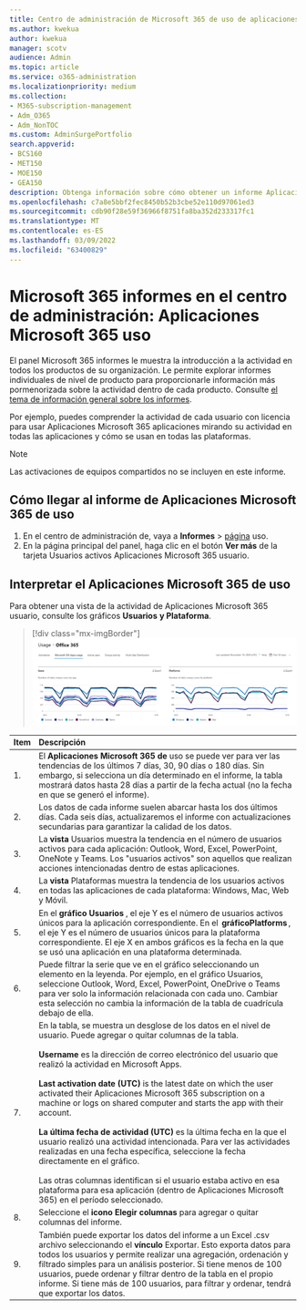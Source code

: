 ```yaml
---
title: Centro de administración de Microsoft 365 de uso de aplicaciones
ms.author: kwekua
author: kwekua
manager: scotv
audience: Admin
ms.topic: article
ms.service: o365-administration
ms.localizationpriority: medium
ms.collection:
- M365-subscription-management
- Adm_O365
- Adm_NonTOC
ms.custom: AdminSurgePortfolio
search.appverid:
- BCS160
- MET150
- MOE150
- GEA150
description: Obtenga información sobre cómo obtener un informe Aplicaciones Microsoft 365 de uso mediante el panel Microsoft 365 informes en el Centro de administración de Microsoft 365.
ms.openlocfilehash: c7a8e5bbf2fec8450b52b3cbe52e110d97061ed3
ms.sourcegitcommit: cdb90f28e59f36966f8751fa8ba352d233317fc1
ms.translationtype: MT
ms.contentlocale: es-ES
ms.lasthandoff: 03/09/2022
ms.locfileid: "63400829"
---
```

# <a name="microsoft-365-reports-in-the-admin-center---microsoft-365-apps-usage"></a>Microsoft 365 informes en el centro de administración: Aplicaciones Microsoft 365 uso

El panel Microsoft 365 informes le muestra la introducción a la actividad en todos los productos de su organización. Le permite explorar informes individuales de nivel de producto para proporcionarle información más pormenorizada sobre la actividad dentro de cada producto. Consulte [el tema de información general sobre los informes](activity-reports.md).

 Por ejemplo, puedes comprender la actividad de cada usuario con licencia para usar Aplicaciones Microsoft 365 aplicaciones mirando su actividad en todas las aplicaciones y cómo se usan en todas las plataformas.
 
 > [!NOTE]
 > Las activaciones de equipos compartidos no se incluyen en este informe.

## <a name="how-to-get-to-the-microsoft-365-apps-usage-report"></a>Cómo llegar al informe de Aplicaciones Microsoft 365 de uso

1. En el centro de administración de, vaya a **Informes** \> <a href="https://go.microsoft.com/fwlink/p/?linkid=2074756" target="_blank">página</a> uso. 
2. En la página principal del panel, haga clic en el botón **Ver más** de la tarjeta Usuarios activos Aplicaciones Microsoft 365 usuario.

## <a name="interpret-the-microsoft-365-apps-usage-report"></a>Interpretar el Aplicaciones Microsoft 365 de uso

Para obtener una vista de la actividad de Aplicaciones Microsoft 365 usuario, consulte los gráficos **Usuarios** **y Plataforma**.

> [!div class="mx-imgBorder"]
> ![Aplicaciones Microsoft 365 de uso.](../../media/0bcf67e6-a6e4-4109-a215-369f9f20ad84.png)

|Item|Descripción|
 |:-----|:-----|
 |1. <br/> |El **Aplicaciones Microsoft 365 de** uso se puede ver para ver las tendencias de los últimos 7 días, 30, 90 días o 180 días. Sin embargo, si selecciona un día determinado en el informe, la tabla mostrará datos hasta 28 días a partir de la fecha actual (no la fecha en que se generó el informe). <br/> |
 |2. <br/> |Los datos de cada informe suelen abarcar hasta los dos últimos días. Cada seis días, actualizaremos el informe con actualizaciones secundarias para garantizar la calidad de los datos. <br/> |
 |3. <br/> |La **vista** Usuarios muestra la tendencia en el número de usuarios activos para cada aplicación: Outlook, Word, Excel, PowerPoint, OneNote y Teams. Los "usuarios activos" son aquellos que realizan acciones intencionadas dentro de estas aplicaciones. <br/> |
 |4. <br/> |La **vista** Plataformas muestra la tendencia de los usuarios activos en todas las aplicaciones de cada plataforma: Windows, Mac, Web y Móvil. <br/> |
 |5.<br/>|En el **gráfico Usuarios** , el eje Y es el número de usuarios activos únicos para la aplicación correspondiente. En el  **gráficoPlatforms** , el eje Y es el número de usuarios únicos para la plataforma correspondiente. El eje X en ambos gráficos es la fecha en la que se usó una aplicación en una plataforma determinada.<br/>|
 6.<br/>|Puede filtrar la serie que ve en el gráfico seleccionando un elemento en la leyenda. Por ejemplo, en el  gráfico Usuarios, seleccione Outlook, Word, Excel, PowerPoint, OneDrive o Teams para ver solo la información relacionada con cada uno. Cambiar esta selección no cambia la información de la tabla de cuadrícula debajo de ella.|
 |7.<br/>|En la tabla, se muestra un desglose de los datos en el nivel de usuario. Puede agregar o quitar columnas de la tabla.  <br/><br/>**Username** es la dirección de correo electrónico del usuario que realizó la actividad en Microsoft Apps.<br><br/>**Last activation date (UTC)** is the latest date on which the user activated their Aplicaciones Microsoft 365 subscription on a machine or logs on shared computer and starts the app with their account. <br/><br/>**La última fecha de actividad (UTC)** es la última fecha en la que el usuario realizó una actividad intencionada. Para ver las actividades realizadas en una fecha específica, seleccione la fecha directamente en el gráfico.<br/><br/>Las otras columnas identifican si el usuario estaba activo en esa plataforma para esa aplicación (dentro de Aplicaciones Microsoft 365) en el período seleccionado. |
 |8.<br/>|Seleccione el **icono Elegir columnas** para agregar o quitar columnas del informe.|
 |9.<br/>|También puede exportar los datos del informe a un Excel .csv archivo seleccionando el **vínculo** Exportar. Esto exporta datos para todos los usuarios y permite realizar una agregación, ordenación y filtrado simples para un análisis posterior. Si tiene menos de 100 usuarios, puede ordenar y filtrar dentro de la tabla en el propio informe. Si tiene más de 100 usuarios, para filtrar y ordenar, tendrá que exportar los datos.|
